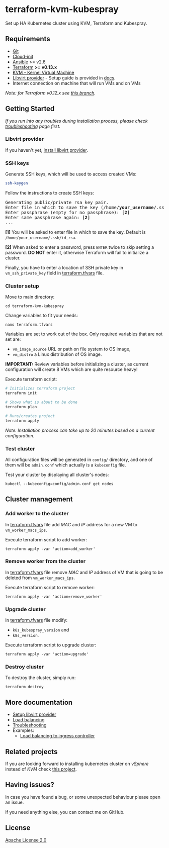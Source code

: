 # terraform-kvm-kubespray
Set up HA Kubernetes cluster using KVM, Terraform and Kubespray.

## Requirements
+ [Git](https://git-scm.com/) 
+ [Cloud-init](https://cloudinit.readthedocs.io/)
+ [Ansible](https://www.ansible.com/) >= v2.6
+ [Terraform](https://www.terraform.io/) **>= v0.13.x**
+ [KVM - Kernel Virtual Machine](https://www.linux-kvm.org/)
+ [Libvirt provider](https://github.com/dmacvicar/terraform-provider-libvirt) - Setup guide is provided in [docs](./docs/libvirt-provider-setup.md).
+ Internet connection on machine that will run VMs and on VMs

*Note: for Terraform v0.12.x see [this branch](https://github.com/MusicDin/terraform-kvm-kubespray/tree/terraform-0.12).*


## Getting Started

*If you run into any troubles during installation process, please check [troubleshooting](docs/troubleshooting.md) page first.*

### Libvirt provider

If you haven't yet, [install libvirt provider](docs/libvirt-provider-setup.md).

### SSH keys

Generate SSH keys, which will be used to access created VMs:
```bash
ssh-keygen
```

Follow the instructions to create SSH keys:
<pre>
Generating public/private rsa key pair.
Enter file in which to save the key (/home/<b>your_username</b>/.ssh/id_rsa): <b>[1]</b>
Enter passphrase (empty for no passphrase): <b>[2]</b>
Enter same passphrase again: <b>[2]</b>
...
</pre>

**[1]** You will be asked to enter file in which to save the key. Default is `/home/your_username/.ssh/id_rsa`.

**[2]** When asked to enter a password, press `ENTER` twice to skip setting a password. 
**DO NOT** enter it, otherwise Terraform will fail to initialize a cluster.

Finally, you have to enter a location of SSH private key in `vm_ssh_private_key` field in [terraform.tfvars](terraform.tfvars) file.
 

### Cluster setup

Move to main directory:
```
cd terraform-kvm-kubespray
```

Change variables to fit your needs:
```
nano terraform.tfvars
```

Variables are set to work out of the box. Only required variables that are not set are: 
+ `vm_image_source` URL or path on file system to OS image,
+ `vm_distro` a Linux distribution of OS image.

**IMPORTANT:** Review variables before initializing a cluster, as current configuration will create 8 VMs which are quite resource heavy!

Execute terraform script:
```bash
# Initializes terraform project
terraform init

# Shows what is about to be done
terraform plan

# Runs/creates project
terraform apply
```

*Note: Installation process can take up to 20 minutes based on a current configuration.*

### Test cluster

All configuration files will be generated in `config/` directory, and one of them will be `admin.conf` which actually is a `kubeconfig` file.
 
Test your cluster by displaying all cluster's nodes:
```
kubectl --kubeconfig=config/admin.conf get nodes
```

## Cluster management

### Add worker to the cluster

In [terraform.tfvars](./terraform.tfvars) file add *MAC* and *IP* address for a new VM to `vm_worker_macs_ips`. 
  
Execute terraform script to add worker:
```
terraform apply -var 'action=add_worker'
```

### Remove worker from the cluster

In [terraform.tfvars](./terraform.tfvars) file remove *MAC* and *IP* address of VM that is going to be deleted from `vm_worker_macs_ips`.

Execute terraform script to remove worker:
```
terraform apply -var 'action=remove_worker'
```
### Upgrade cluster

In [terraform.tfvars](./terraform.tfvars) file modify:
  + `k8s_kubespray_version` and
  + `k8s_version`.
  
Execute terraform script to upgrade cluster:
```
terraform apply -var 'action=upgrade'
```

### Destroy cluster

To destroy the cluster, simply run:
```
terraform destroy
```

## More documentation
+ [Setup libvirt provider](docs/libvirt-provider-setup.md)
+ [Load balancing](docs/load-balancer.md)
+ [Troubleshooting](docs/troubleshooting.md)
+ Examples: 
    - [Load balancing to ingress controller](docs/examples/lb-and-ingress-controller.md)


## Related projects

If you are looking forward to installing kubernetes cluster on *vSphere* instead of *KVM* check [this project](https://github.com/sguyennet/terraform-vsphere-kubespray).

## Having issues?

In case you have found a bug, or some unexpected behaviour please open an issue.

If you need anything else, you can contact me on GitHub.

## License

[Apache License 2.0](./LICENSE)